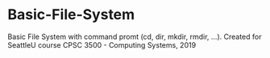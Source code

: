 # Basic-File-System
Basic File System with command promt (cd, dir, mkdir, rmdir, ...). Created for SeattleU course CPSC 3500 - Computing Systems, 2019
